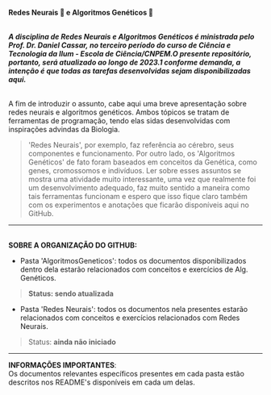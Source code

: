 **Redes Neurais 🧠 e Algoritmos Genéticos 🧬**

<br>***A disciplina de Redes Neurais e Algoritmos Genéticos é ministrada pelo Prof. Dr. Daniel Cassar, no terceiro período do curso de Ciência e Tecnologia da Ilum - Escola de Ciência/CNPEM.O presente repositório, portanto, será atualizado ao longo de 2023.1 conforme demanda, a intenção é que todas as tarefas desenvolvidas sejam disponibilizadas aqui.***

<br>A fim de introduzir o assunto, cabe aqui uma breve apresentação sobre redes neurais e algoritmos genéticos. Ambos tópicos se tratam de ferramentas de programação, tendo elas sidas desenvolvidas com inspirações advindas da Biologia. 
> 'Redes Neurais', por exemplo, faz referência ao cérebro, seus componentes e funcionamento. 
> Por outro lado, os 'Algoritmos Genéticos' de fato foram baseados em conceitos da Genética, como genes, cromossomos e indivíduos. 
Ler sobre esses assuntos se mostra uma atividade muito interessante, uma vez que realmente foi um desenvolvimento adequado, faz muito sentido a maneira como tais ferramentas funcionam e espero que isso fique claro também com os experimentos e anotações que ficarão disponíveis aqui no GitHub.

<hr>

<br>**SOBRE A ORGANIZAÇÃO DO GITHUB:**
- Pasta 'AlgoritmosGeneticos': todos os documentos disponibilizados dentro dela estarão relacionados com conceitos e exercícios de Alg. Genéticos. 
> **Status: sendo atualizada**
- Pasta 'Redes Neurais': todos os documentos nela presentes estarão relacionados com conceitos e exercícios relacionados com Redes Neurais.
> Status: **ainda não iniciado**

<hr>

**INFORMAÇÕES IMPORTANTES**:
<br>Os documentos relevantes específicos presentes em cada pasta estão descritos nos README's disponíveis em cada um delas.

